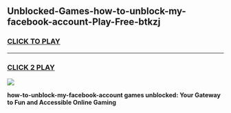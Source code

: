 
## Unblocked-Games-how-to-unblock-my-facebook-account-Play-Free-btkzj
<h3>
<a href="https://premium76.site?title=how-to-unblock-my-facebook-account&ref=20M">CLICK TO PLAY</a></h3>
<hr>

<h3>
<a href="https://premium76.site?title=how-to-unblock-my-facebook-account&ref=20M">CLICK 2 PLAY</a>
  
</h3>

<a href="https://premium76.site?title=how-to-unblock-my-facebook-account&ref=19M"><img src="https://clearcache.store/games.png"></a>


**how-to-unblock-my-facebook-account games unblocked: Your Gateway to Fun and Accessible Online Gaming**
